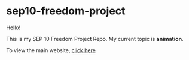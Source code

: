 # sep10-freedom-project

Hello!

This is my SEP 10 Freedom Project Repo. My current topic is **animation**.

To view the main website, [click here](https://aronl9810.github.io/sep10-freedom-project/)